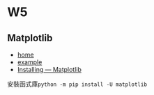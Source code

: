 # W5
## Matplotlib
+ [home](https://matplotlib.org/stable/index.html)
+ [example](https://matplotlib.org/stable/gallery/index.html)
+ [Installing — Matplotlib](https://matplotlib.org/stable/users/installing.html)  

安裝函式庫`python -m pip install -U matplotlib`  
